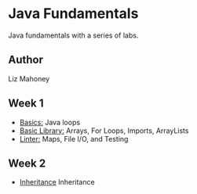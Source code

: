 # Java Fundamentals
 
Java fundamentals with a series of labs. 
 
## Author 

Liz Mahoney

## Week 1
- [Basics:](./basics/Main.java) Java loops
- [Basic Library:](./basiclibrary) Arrays, For Loops, Imports, ArrayLists
- [Linter:](./linter) Maps, File I/O, and Testing

## Week 2
- [Inheritance](./inheritance) Inheritance






